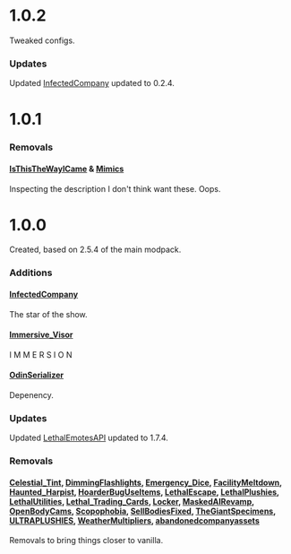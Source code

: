 # 1.0.2

Tweaked configs.

### Updates

Updated [InfectedCompany](https://thunderstore.io/c/lethal-company/p/InfectedCompany/InfectedCompany/) updated to 0.2.4.

# 1.0.1

### Removals

#### [IsThisTheWayICame](https://thunderstore.io/c/lethal-company/p/Electric131/IsThisTheWayICame/) & [Mimics](https://thunderstore.io/c/lethal-company/p/x753/Mimics/)

Inspecting the description I don't think want these. Oops.

# 1.0.0

Created, based on 2.5.4 of the main modpack.

### Additions

#### [InfectedCompany](https://thunderstore.io/c/lethal-company/p/InfectedCompany/InfectedCompany/)

The star of the show.

#### [Immersive_Visor](https://thunderstore.io/c/lethal-company/p/Woecust/Immersive_Visor/)

I M M E R S I O N

#### [OdinSerializer](https://thunderstore.io/c/lethal-company/p/Lordfirespeed/OdinSerializer/)

Depenency.

### Updates

Updated [LethalEmotesAPI](https://thunderstore.io/c/lethal-company/p/Gemumoddo/LethalEmotesAPI/) updated to 1.7.4.

### Removals

#### [Celestial_Tint](https://thunderstore.io/c/lethal-company/p/sfDesat/Celestial_Tint/), [DimmingFlashlights](https://thunderstore.io/c/lethal-company/p/blink9803/DimmingFlashlights/), [Emergency_Dice](https://thunderstore.io/c/lethal-company/p/Theronguard/Emergency_Dice/), [FacilityMeltdown](https://thunderstore.io/c/lethal-company/p/loaforc/FacilityMeltdown/), [Haunted_Harpist](https://thunderstore.io/c/lethal-company/p/Bob123/Haunted_Harpist/), [HoarderBugUseItems](https://thunderstore.io/c/lethal-company/p/mattplays/HoarderBugUseItems/), [LethalEscape](https://thunderstore.io/c/lethal-company/p/xCeezy/LethalEscape/), [LethalPlushies](https://thunderstore.io/c/lethal-company/p/Nuts/LethalPlushies/), [LethalUtilities](https://thunderstore.io/c/lethal-company/p/kyxino/LethalUtilities/), [Lethal_Trading_Cards](https://thunderstore.io/c/lethal-company/p/ModusInteractive/Lethal_Trading_Cards/), [Locker](https://thunderstore.io/c/lethal-company/p/zealsprince/Locker/), [MaskedAIRevamp](https://thunderstore.io/c/lethal-company/p/Piggy/MaskedAIRevamp/), [OpenBodyCams](https://thunderstore.io/c/lethal-company/p/Zaggy1024/OpenBodyCams/), [Scopophobia](https://thunderstore.io/c/lethal-company/p/jaspercreations/Scopophobia/), [SellBodiesFixed](https://thunderstore.io/c/lethal-company/p/Entity378/SellBodiesFixed/), [TheGiantSpecimens](https://thunderstore.io/c/lethal-company/p/XuXiaolan/TheGiantSpecimens/), [ULTRAPLUSHIES](https://thunderstore.io/c/lethal-company/p/Scintesto/ULTRAPLUSHIES/), [WeatherMultipliers](https://thunderstore.io/c/lethal-company/p/Blorb/WeatherMultipliers/), [abandonedcompanyassets](https://thunderstore.io/c/lethal-company/p/Sconeys/abandonedcompanyassets/)

Removals to bring things closer to vanilla.